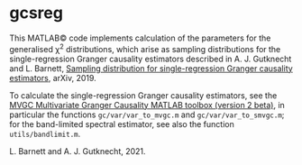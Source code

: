 # gcsreg

This MATLAB&copy; code implements calculation of the parameters for the generalised &chi;<sup>2</sup> distributions, which arise as sampling distributions for the single-regression Granger causality estimators described in A. J. Gutknecht and L. Barnett, [Sampling distribution for single-regression Granger causality estimators](https://arxiv.org/abs/1911.09625 "https://arxiv.org/abs/1911.09625"), arXiv, 2019.

To calculate the single-regression Granger causality estimators, see the [MVGC Multivariate Granger Causality MATLAB toolbox (version 2 beta)](https://github.com/lcbarnett/MVGC2 "https://github.com/lcbarnett/MVGC2"), in particular the functions `gc/var/var_to_mvgc.m` and `gc/var/var_to_smvgc.m`; for the band-limited spectral estimator, see also the function `utils/bandlimit.m`.

L. Barnett and A. J. Gutknecht, 2021.
